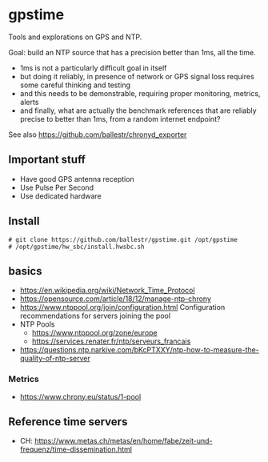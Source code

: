 # gpstime
Tools and explorations on GPS and NTP.

Goal: build an NTP source that has a precision better than 1ms, all the time. 

* 1ms is not a particularly difficult goal in itself
* but doing it reliably, in presence of network or GPS signal loss requires some careful thinking and testing
* and this needs to be demonstrable, requiring proper monitoring, metrics, alerts
* and finally, what are actually the benchmark references that are reliably precise to better than 1ms, from a random internet endpoint?

See also https://github.com/ballestr/chronyd_exporter

## Important stuff

* Have good GPS antenna reception
* Use Pulse Per Second
* Use dedicated hardware

## Install
```
# git clone https://github.com/ballestr/gpstime.git /opt/gpstime
# /opt/gpstime/hw_sbc/install.hwsbc.sh
```

## basics

* https://en.wikipedia.org/wiki/Network_Time_Protocol
* https://opensource.com/article/18/12/manage-ntp-chrony
* https://www.ntppool.org/join/configuration.html Configuration recommendations for servers joining the pool
* NTP Pools
  * https://www.ntppool.org/zone/europe
  * https://services.renater.fr/ntp/serveurs_francais
* https://questions.ntp.narkive.com/bKcPTXXY/ntp-how-to-measure-the-quality-of-ntp-server

### Metrics

* https://www.chrony.eu/status/1-pool

## Reference time servers
* CH: https://www.metas.ch/metas/en/home/fabe/zeit-und-frequenz/time-dissemination.html
